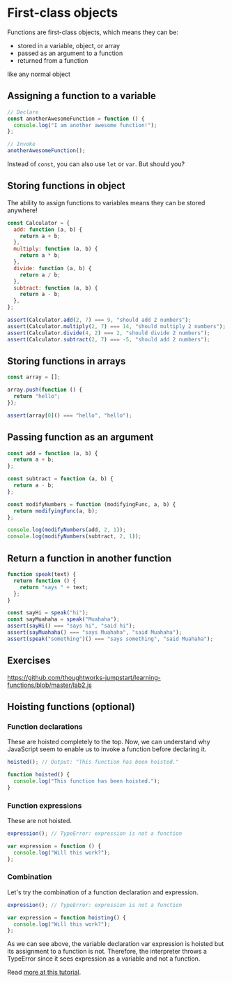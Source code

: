 # First-class objects

Functions are first-class objects, which means they can be:

- stored in a variable, object, or array
- passed as an argument to a function
- returned from a function

like any normal object

## Assigning a function to a variable

```js
// Declare
const anotherAwesomeFunction = function () {
  console.log("I am another awesome function!");
};

// Invoke
anotherAwesomeFunction();
```

Instead of `const`, you can also use `let` or `var`. But should you?

## Storing functions in object

The ability to assign functions to variables means they can be stored anywhere!

```js
const Calculator = {
  add: function (a, b) {
    return a + b;
  },
  multiply: function (a, b) {
    return a * b;
  },
  divide: function (a, b) {
    return a / b;
  },
  subtract: function (a, b) {
    return a - b;
  },
};

assert(Calculator.add(2, 7) === 9, "should add 2 numbers");
assert(Calculator.multiply(2, 7) === 14, "should multiply 2 numbers");
assert(Calculator.divide(4, 2) === 2, "should divide 2 numbers");
assert(Calculator.subtract(2, 7) === -5, "should add 2 numbers");
```

## Storing functions in arrays

```js
const array = [];

array.push(function () {
  return "hello";
});

assert(array[0]() === "hello", "hello");
```

## Passing function as an argument

```js
const add = function (a, b) {
  return a + b;
};

const subtract = function (a, b) {
  return a - b;
};

const modifyNumbers = function (modifyingFunc, a, b) {
  return modifyingFunc(a, b);
};

console.log(modifyNumbers(add, 2, 1));
console.log(modifyNumbers(subtract, 2, 1));
```

## Return a function in another function

```js
function speak(text) {
  return function () {
    return "says " + text;
  };
}

const sayHi = speak("hi");
const sayMuahaha = speak("Muahaha");
assert(sayHi() === "says hi", "said hi");
assert(sayMuahaha() === "says Muahaha", "said Muahaha");
assert(speak("something")() === "says something", "said Muahaha");
```

## Exercises

https://github.com/thoughtworks-jumpstart/learning-functions/blob/master/lab2.js

## Hoisting functions (optional)

### Function declarations

These are hoisted completely to the top. Now, we can understand why JavaScript seem to enable us to invoke a function before declaring it.

```js
hoisted(); // Output: "This function has been hoisted."

function hoisted() {
  console.log("This function has been hoisted.");
}
```

### Function expressions

These are not hoisted.

```js
expression(); // TypeError: expression is not a function

var expression = function () {
  console.log("Will this work?");
};
```

### Combination

Let's try the combination of a function declaration and expression.

```js
expression(); // TypeError: expression is not a function

var expression = function hoisting() {
  console.log("Will this work?");
};
```

As we can see above, the variable declaration var expression is hoisted but its assignment to a function is not. Therefore, the interpreter throws a TypeError since it sees expression as a variable and not a function.

Read [more at this tutorial](https://scotch.io/tutorials/understanding-hoisting-in-javascript).
